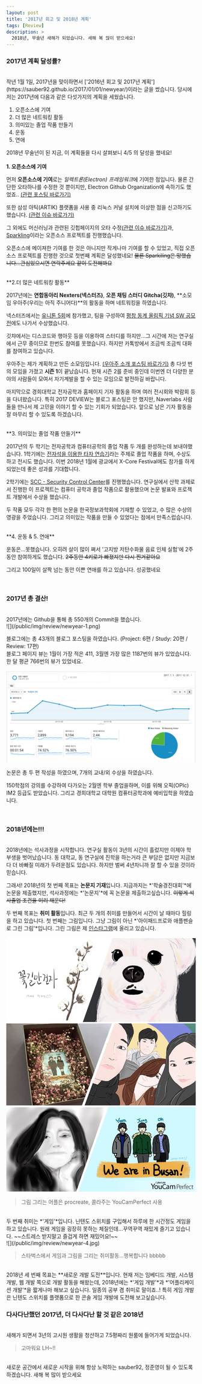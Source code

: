 ```yaml
---
layout: post
title: '2017년 회고 및 2018년 계획'
tags: [Review]
description: >
  2018년, 무술년 새해가 되었습니다. 새해 복 많이 받으세요!
---
```


### 2017년 계획 달성률?  
<br/>
작년 1월 1일, 2017년을 맞이하면서 ['2016년 회고 및 2017년 계획'](https://sauber92.github.io/2017/01/01/newyear/)이라는 글을 썼습니다. 당시에 저는 2017년에 다음과 같은 다섯가지의 계획을 세웠습니다.  

1. 오픈소스에 기여  
2. 더 많은 네트워킹 활동  
3. 의미있는 졸업 작품 만들기  
4. 운동  
5. 연애  

2018년 무술년이 된 지금, 이 계획들을 다시 살펴보니 4/5 의 달성을 했네요!  
<br/>
**1. 오픈소스에 기여**  

먼저 **오픈소스에 기여**로는 *일렉트론(Electron) 프레임워크*에 기여한 점입니다. 물론 간단한 오타하나를 수정한 것 뿐이지만, Electron Github Organization에 속하기도 했었죠.. [(관련 포스팅 바로가기)](https://sauber92.github.io/2017/07/12/electron/)  

또한 삼성 아틱(ARTIK) 플랫폼을 사용 중 리눅스 커널 설치에 이상한 점을 신고하기도 했습니다. [(관련 이슈 바로가기)](https://github.com/SamsungARTIK/linux-artik/issues/3)  

그 외에도 머신러닝과 관련된 깃헙페이지의 오타 수정[(관련 이슈 바로가기)](https://github.com/norman3/prml/pull/6)과, [Sparkling](https://github.com/sauber92/Sparkling)이라는 오픈소스 프로젝트를 진행했습니다.  

오픈소스에 메이져한 기여를 한 것은 아니지만 작게나마 기여를 할 수 있었고, 직접 오픈소스 프로젝트를 진행한 것으로 첫번째 계획은 달성했네요! ~~물론 Sparkiling은 망했습니다...관심있으시면 연락주세요 같이 도전해봐요~~  

<br/>
**2.더 많은 네트워킹 활동**  

2017년에는 **연합동아리 Nexters(넥스터즈)**, **오픈 채팅 스터디 Gitcha(깃챠)**, **소모임 우아주(우리는 아직 주니어다)**의 활동을 하며 네트워킹을 하였습니다.  

넥스터즈에서는 [유니톤 5회](https://sauber92.github.io/2017/08/01/unithon7team/)에 참가했고, 팀을 구성하여 [평창 동계 올림픽 기념 SW 공모전](https://sauber92.github.io/2017/12/27/nolza/)에도 나가서 수상했습니다.  

깃챠에서는 디스코드와 행아웃 등을 이용하여 스터디를 하지만...그 시간에 저는 연구실에서 근무 중이므로 한번도 참여를 못했습니다. 하지만 카톡방에서 조금씩 조금씩 대화를 참여하고 있습니다.  

우아주는 제가 계획하고 만든 소모임입니다. [(우아주 소개 포스팅 바로가기)](https://sauber92.github.io/2017/07/17/wooajoo/) 총 다섯 번의 모임을 가졌고 **시즌 1**이 끝났습니다. 현재 시즌 2를 준비 중인데 이번엔 더 다양한 분야의 사람들이 모여서 자기계발을 할 수 있는 모임으로 발전하길 바랍니다.  

마지막으로 경희대학교 전자공학과 홈페이지 기자 활동을 하며 여러 전시회와 박람회 등을 다녀왔습니다. 특히 2017 DEVIEW는  블로그 포스팅은 안 했지만, Naverlabs 사람들을 만나서 제 고민을 이야기 할 수 있는 기회가 되었습니다. 앞으로 남은 기자 활동을 잘 마무리 할 수 있도록 하겠습니다.  

<br/>
**3. 의미있는 졸업 작품 만들기**  

2017년의 두 학기는 전자공학과 컴퓨터공학의 졸업 작품 두 개를 완성하는데 보내야했습니다. 1학기에는 [전자석을 이용한 타자 연습기](https://sauber92.github.io/2017/06/07/graduation-project/)라는 주제로 졸업 작품을 하며, 수상도 하고 전시도 했습니다. 이번 2018년 1월에 광교에서 X-Core Festival에도 참가를 하게 되었는데 좋은 성과를 기대합니다.  

2학기에는 [SCC - Security Control Center](https://sauber92.github.io/2017/12/28/scc/)를 진행했습니다. 연구실에서 산학 과제로서 진행한 이 프로젝트는 컴퓨터 공학과 졸업 작품으로 활용했으며 논문 발표와 프로젝트 개발에서 수상을 했습니다.  

두 작품 모두 각각 한 편의 논문을 한국정보과학회에 기재할 수 있었고, 수 많은 수상의 영광을 주었습니다. 그리고 의미있는 작품을 만들 수 있었다는 점에서 만족스럽습니다.  

<br/>
**4. 운동 & 5. 연애**  

운동은...못했습니다. 오히려 살이 많이 쪄서 '고지방 저탄수화물 음료 인체 실험'에 2주동안 참여하게도 했습니다. ~~2주동안 4키로가 빠졌지만 다시 찐거같아요~~  

그리고 100일이 살짝 넘는 동안 이쁜 연애를 하고 있습니다. 성공했네요  

<br/>  

### 2017년 총 결산!  
<br/>
2017년에는 Github을 통해 총 550개의 Commit을 했습니다.  
<br/>
![](/public/img/review/newyear-1.png)  

블로그에는 총 43개의 블로그 포스팅을 하였습니다. (Project: 6편 / Study: 20편 / Review: 17편)  
블로그 페이지 뷰는 1월이 가장 적은 411, 3월엔 가장 많은 1187번의 뷰가 있었습니다. 한 달 평균 766번의 뷰가 있었네요.  
<br/>
![](/public/img/review/newyear-2.png)  

논문은 총 두 편 작성을 하였으며, 7개의 교내/외 수상을 하였습니다.  

150학점의 강의를 수강하여 다가오는 2월엔 학부 졸업을하며, 이를 위해 오픽(OPIc) IM2 등급도 받았습니다. 그리고 경희대학교 대학원 컴퓨터공학과에 예비입학을 하였습니다.  

<br/>

### 2018년에는!!!  
<br/>
2018년에는 석사과정을 시작합니다. 연구실 활동이 3년의 시간이 흘렀지만 이제야 학부생을 벗어났습니다. 동 대학교, 동 연구실에 진학을 하는거라 큰 부담은 없지만 지금보다 더 바빠질 미래가 두려운점도 있습니다. 하지만 벌써 4년차니까 잘 할 수 있을 것이라 믿습니다.  

그래서! 2018년의 첫 번째 목표는 **논문지 기재**입니다. 지금까지는 *'학술경진대회'*에 논문을 제출했지만, 석사과정에는 *'논문지'*에 꼭 논문을 제출하고싶습니다. ~~이렇게 석사졸업 조건을 미리 채운다!~~  

두 번째 목표는 **취미 활동**입니다. 최근 두 개의 취미를 만들어서 시간이 날 때마다 힐링을 하고 있습니다. 첫 번째는 그림입니다. 그냥 그림이 아닌 *'아이패드프로와 애플펜슬로 그린 그림'*입니다. 그린 그림은 제 [인스타그램](https://www.instagram.com/sauber92/)에 올리고 있습니다.  
<br/>
![](/public/img/review/newyear-3.JPG)  

> 그림 그리는 어플은 procreate, 콜라주는 YouCamPerfect 사용  

<br/>
두 번째 취미는 *'게임'*입니다. 닌텐도 스위치를 구입해서 하루에 한 시간정도 게임을 하고 있습니다. 원래 게임을 굉장히 못하는 체질인데...꾸역꾸역 재밌게 즐기고 있습니다. ~~스트레스 받지말고 즐겁게 하면 재밌어요!~~  
<br/>
![](/public/img/review/newyear-4.jpg)  

> 스타벅스에서 게임과 그림을 그리는 취미활동...행복합니다 bbbbb  

<br/>
2018년 세 번째 목표는 **새로운 개발 도전**입니다. 현재 저는 임베디드 개발, 시스템 개발, 웹 개발 쪽으로 개발 활동을 해왔는데, 2018년에는 *'게임 개발'*과 *'어플리케이션 개발'*을 짧게나마 해보고 싶습니다. 일종의 공부 겸 취미로 말이죠..! 특히 게임 개발은 닌텐도 스위치를 플랫폼으로 한 콘솔 게임 개발에 도전해 보고싶습니다.  

<br/>

### 다사다난했던 2017년, 더 다사다난 할 것 같은 2018년  
<br/>
새해가 되면서 3년의 고시원 생활을 청산하고 7.5평짜리 원룸에 들어가게 되었습니다.  

> 고마워요 LH~!!  

<br/>
새로운 공간에서 새로운 시작을 위해 항상 노력하는 sauber92, 정준영이 될 수 있도록 하겠습니다. 새해 복 많이 받으세요
